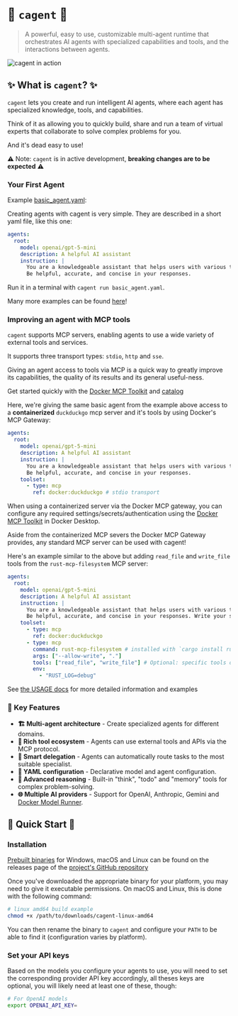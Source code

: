 # 🤖 `cagent` 🤖

> A powerful, easy to use, customizable multi-agent runtime that orchestrates AI agents with
> specialized capabilities and tools, and the interactions between agents.

![cagent in action](docs/assets/cagent-run.gif)

## ✨ What is `cagent`? ✨

`cagent` lets you create and run intelligent AI agents, where each agent has
specialized knowledge, tools, and capabilities.

Think of it as allowing you to quickly build, share and run a team of virtual experts that
collaborate to solve complex problems for you.

And it's dead easy to use!

⚠️ Note: `cagent` is in active development, **breaking changes are to be expected** ⚠️

### Your First Agent

Example [basic_agent.yaml](/examples/basic_agent.yaml):

Creating agents with cagent is very simple. They are described in a short yaml file, like this one:

```yaml
agents:
  root:
    model: openai/gpt-5-mini
    description: A helpful AI assistant
    instruction: |
      You are a knowledgeable assistant that helps users with various tasks.
      Be helpful, accurate, and concise in your responses.
```

Run it in a terminal with `cagent run basic_agent.yaml`.

Many more examples can be found [here](/examples/README.md)!

### Improving an agent with MCP tools

`cagent` supports MCP servers, enabling agents to use a wide variety of external tools and services.

It supports three transport types: `stdio`, `http` and `sse`.

Giving an agent access to tools via MCP is a quick way to greatly improve its capabilities, the quality of its results and its general useful-ness.

Get started quickly with the [Docker MCP Toolkit](https://docs.docker.com/ai/mcp-catalog-and-toolkit/toolkit/) and [catalog](https://docs.docker.com/ai/mcp-catalog-and-toolkit/catalog/)

Here, we're giving the same basic agent from the example above access to a **containerized** `duckduckgo` mcp server and it's tools by using Docker's MCP Gateway:

```yaml
agents:
  root:
    model: openai/gpt-5-mini
    description: A helpful AI assistant
    instruction: |
      You are a knowledgeable assistant that helps users with various tasks.
      Be helpful, accurate, and concise in your responses.
    toolset:
      - type: mcp
        ref: docker:duckduckgo # stdio transport
```

When using a containerized server via the Docker MCP gateway, you can configure any required settings/secrets/authentication using the [Docker MCP Toolkit](https://docs.docker.com/ai/mcp-catalog-and-toolkit/toolkit/#example-use-the-github-official-mcp-server) in Docker Desktop.

Aside from the containerized MCP severs the Docker MCP Gateway provides, any standard MCP server can be used with cagent!

Here's an example similar to the above but adding `read_file` and `write_file` tools from the `rust-mcp-filesystem` MCP server:

```yaml
agents:
  root:
    model: openai/gpt-5-mini
    description: A helpful AI assistant
    instruction: |
      You are a knowledgeable assistant that helps users with various tasks.
      Be helpful, accurate, and concise in your responses. Write your search results to disk.
    toolset:
      - type: mcp
        ref: docker:duckduckgo
      - type: mcp
        command: rust-mcp-filesystem # installed with `cargo install rust-mcp-filesystem`
        args: ["--allow-write", "."]
        tools: ["read_file", "write_file"] # Optional: specific tools only
        env:
          - "RUST_LOG=debug"
```

See [the USAGE docs](./docs/USAGE.md#tool-configuration) for more detailed information and examples

### 🎯 Key Features

- **🏗️ Multi-agent architecture** - Create specialized agents for different domains.
- **🔧 Rich tool ecosystem** - Agents can use external tools and APIs via the MCP protocol.
- **🔄 Smart delegation** - Agents can automatically route tasks to the most suitable specialist.
- **📝 YAML configuration** - Declarative model and agent configuration.
- **💭 Advanced reasoning** - Built-in "think", "todo" and "memory" tools for complex problem-solving.
- **🌐 Multiple AI providers** - Support for OpenAI, Anthropic, Gemini and [Docker Model Runner](https://docs.docker.com/ai/model-runner/).

## 🚀 Quick Start 🚀

### Installation

[Prebuilt binaries](https://github.com/docker/cagent/releases) for Windows, macOS and Linux can be found on the releases page of the [project's GitHub repository](https://github.com/docker/cagent/releases)

Once you've downloaded the appropriate binary for your platform, you may need to give it executable permissions.
On macOS and Linux, this is done with the following command:

```sh
# linux amd64 build example
chmod +x /path/to/downloads/cagent-linux-amd64
```

You can then rename the binary to `cagent` and configure your `PATH` to be able to find it (configuration varies by platform).

### **Set your API keys**

Based on the models you configure your agents to use, you will need to set the corresponding provider API key accordingly,
all theses keys are optional, you will likely need at least one of these, though:

```bash
# For OpenAI models
export OPENAI_API_KEY=